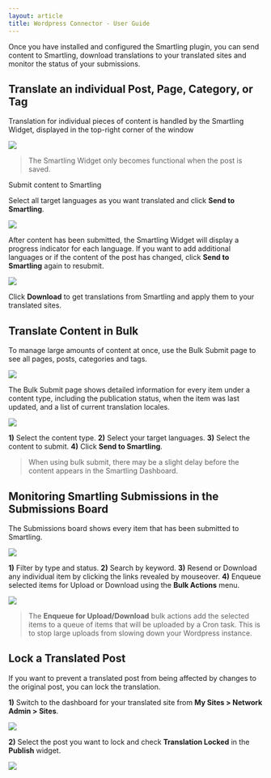 ```yaml
---
layout: article
title: Wordpress Connector - User Guide
---
```



Once you have installed and configured the Smartling plugin, you can send content to Smartling, download translations to your translated sites and monitor the status of your submissions.

## Translate an individual Post, Page, Category, or Tag

Translation for individual pieces of content is handled by the Smartling Widget, displayed in the top-right corner of the window

![](/uploads/versions/edit_post_-_my_personal_site_-_wordpress---x----1115-648x---.png)

> The Smartling Widget only becomes functional when the post is saved.

Submit content to Smartling

Select all target languages as you want translated and click **Send to Smartling**.

![](/uploads/versions/2bdcc9ce-d95e-11e4-8ad5-a40f3492135b_png__999-907_---x----281-259x---.png)

After content has been submitted, the Smartling Widget will display a progress indicator for each language. If you want to add additional languages or if the content of the post has changed, click **Send to Smartling** again to resubmit.

![](/uploads/versions/88ae825a-d95e-11e4-8338-783a32b33686_png__996-903_---x----285-250x---.png)

Click **Download** to get translations from Smartling and apply them to your translated sites.

## Translate Content in Bulk

To manage large amounts of content at once, use the Bulk Submit page to see all pages, posts, categories and tags.

![](/uploads/versions/d0550700-d95e-11e4-9b7e-4845cc92c1aa_png__328-199_---x----331-196x---.png)

The Bulk Submit page shows detailed information for every item under a content type, including the publication status, when the item was last updated, and a list of current translation locales.

![](/uploads/versions/425bc3de-d95f-11e4-956d-f3270881fa93_png__994-675_---x----987-674x---.png)

**1)** Select the content type.
**2)** Select your target languages.
**3)** Select the content to submit.
**4)** Click **Send to Smartling**.

> When using bulk submit, there may be a slight delay before the content appears in the Smartling Dashboard.

## Monitoring Smartling Submissions in the Submissions Board

The Submissions board shows every item that has been submitted to Smartling.

![](/uploads/versions/posts_-_my_personal_site_-_wordpress---x----324-142x---.png)

**1)** Filter by type and status.
**2)** Search by keyword.
**3)** Resend or Download any individual item by clicking the links revealed by mouseover.
**4)** Enqueue selected items for Upload or Download using the **Bulk Actions** menu.

![](/uploads/versions/submissions_board_-_my_personal_site_-_wordpress---x----1033-702x---.png)

> The **Enqueue for Upload/Download** bulk actions add the selected items to a queue of items that will be uploaded by a Cron task. This is to stop large uploads from slowing down your Wordpress instance.

## Lock a Translated Post

If you want to prevent a translated post from being affected by changes to the original post, you can lock the translation.

**1)** Switch to the dashboard for your translated site from **My Sites > Network Admin > Sites**.

![](/uploads/versions/sites_-_network_admin__smartling_sites_-_wordpress---x----1272-615x---.png)

**2)** Select the post you want to lock and check **Translation Locked** in the **Publish** widget.

![](/uploads/versions/edit_post_-_my_french_company_site_-_wordpress---x----291-356x---.png)